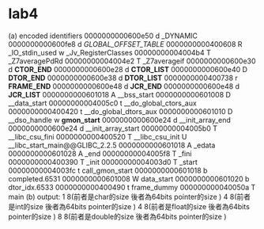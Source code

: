 # lab4
(a) encoded identifiers
0000000000600e50 d _DYNAMIC
0000000000600fe8 d _GLOBAL_OFFSET_TABLE_
0000000000400608 R _IO_stdin_used
                 w _Jv_RegisterClasses
00000000004004b4 T _Z7averagePdRd
00000000004004e2 T _Z7averageif
0000000000600e30 d __CTOR_END__
0000000000600e28 d __CTOR_LIST__
0000000000600e40 D __DTOR_END__
0000000000600e38 d __DTOR_LIST__
0000000000400738 r __FRAME_END__
0000000000600e48 d __JCR_END__
0000000000600e48 d __JCR_LIST__
0000000000601018 A __bss_start
0000000000601008 D __data_start
00000000004005c0 t __do_global_ctors_aux
0000000000400420 t __do_global_dtors_aux
0000000000601010 D __dso_handle
                 w __gmon_start__
0000000000600e24 d __init_array_end
0000000000600e24 d __init_array_start
00000000004005b0 T __libc_csu_fini
0000000000400520 T __libc_csu_init
                 U __libc_start_main@@GLIBC_2.2.5
0000000000601018 A _edata
0000000000601028 A _end
00000000004005f8 T _fini
0000000000400390 T _init
00000000004003d0 T _start
00000000004003fc t call_gmon_start
0000000000601018 b completed.6531
0000000000601008 W data_start
0000000000601020 b dtor_idx.6533
0000000000400490 t frame_dummy
000000000040050a T main
(b)
output:
1 8(前者是char的size  後者為64bits pointer的size )
4 8(前者是int的size   後者為64bits pointer的size )
4 8(前者是float的size  後者為64bits pointer的size )
8 8(前者是double的size  後者為64bits pointer的size )
